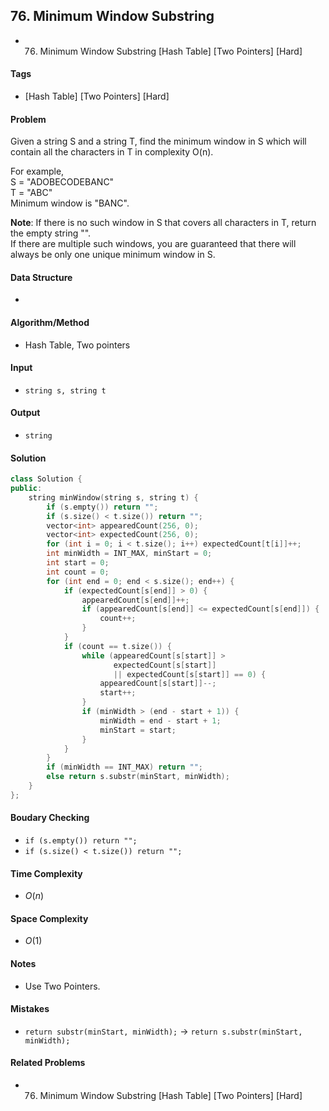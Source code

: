 ## 76. Minimum Window Substring
- 76. Minimum Window Substring [Hash Table] [Two Pointers] [Hard]

#### Tags
- [Hash Table] [Two Pointers] [Hard]

#### Problem
Given a string S and a string T, find the minimum window in S which will contain all the characters in T in complexity O(n).

For example,  
S = "ADOBECODEBANC"  
T = "ABC"  
Minimum window is "BANC".

**Note**:
If there is no such window in S that covers all characters in T, return the empty string "".  
If there are multiple such windows, you are guaranteed that there will always be only one unique minimum window in S.

#### Data Structure
- 

#### Algorithm/Method
- Hash Table, Two pointers

#### Input
- `string s, string t`

#### Output
- `string`

#### Solution
``` C++
class Solution {
public:
    string minWindow(string s, string t) {
        if (s.empty()) return "";
        if (s.size() < t.size()) return "";
        vector<int> appearedCount(256, 0);
        vector<int> expectedCount(256, 0);
        for (int i = 0; i < t.size(); i++) expectedCount[t[i]]++;
        int minWidth = INT_MAX, minStart = 0;
        int start = 0;
        int count = 0;
        for (int end = 0; end < s.size(); end++) {
            if (expectedCount[s[end]] > 0) {
                appearedCount[s[end]]++;
                if (appearedCount[s[end]] <= expectedCount[s[end]]) {
                    count++;
                }
            }
            if (count == t.size()) {
                while (appearedCount[s[start]] > 
                       expectedCount[s[start]]
                       || expectedCount[s[start]] == 0) {
                    appearedCount[s[start]]--;
                    start++;
                }
                if (minWidth > (end - start + 1)) {
                    minWidth = end - start + 1;
                    minStart = start;
                }
            }
        }
        if (minWidth == INT_MAX) return "";
        else return s.substr(minStart, minWidth);
    }
};
```

#### Boudary Checking
- `if (s.empty()) return "";`
- `if (s.size() < t.size()) return "";`

#### Time Complexity
- $O(n)$

#### Space Complexity
- $O(1)$

#### Notes
- Use Two Pointers.

#### Mistakes
- `return substr(minStart, minWidth);` ->
  `return s.substr(minStart, minWidth);`

#### Related Problems
- 76. Minimum Window Substring [Hash Table] [Two Pointers] [Hard]
